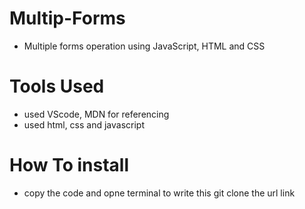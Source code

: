 # Multip-Forms

- Multiple forms operation using JavaScript, HTML and CSS

# Tools Used

- used VScode, MDN for referencing
- used html, css and javascript

# How To install

- copy the code and opne terminal to write this git clone the
  url link
